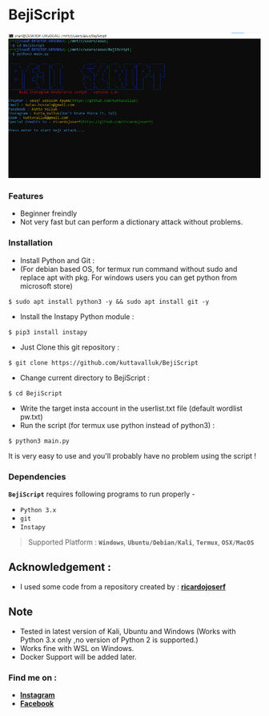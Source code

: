 # BejiScript

<p align="center">
  <img src="ss.png">
</p>

### Features

- Beginner freindly
- Not very fast but can perform a dictionary attack without problems.

### Installation

- Install Python and Git :
- (For debian based OS, for termux run command without sudo and replace apt with pkg. For windows users you can get python from microsoft store) 
```
$ sudo apt install python3 -y && sudo apt install git -y
```
- Install the Instapy Python module :
```
$ pip3 install instapy
```
- Just Clone this git repository :
```
$ git clone https://github.com/kuttavalluk/BejiScript
```

- Change current directory to BejiScript :
```
$ cd BejiScript
```
-  Write the target insta account in the userlist.txt file (default wordlist pw.txt)
-  Run the script (for termux use python instead of python3) :
```
$ python3 main.py
```
It is very easy to use and you'll probably have no problem using the script !

### Dependencies

**`BejiScript`** requires following programs to run properly - 
- `Python 3.x`
- `git`
- `Instapy`

> Supported Platform : **`Windows`**, **`Ubuntu/Debian/Kali`**, **`Termux`**, **`OSX/MacOS`**

## Acknowledgement :
- I used some code from a repository created by : [**ricardojoserf**](https://github.com/ricardojoserf)

## Note
- Tested in latest version of Kali, Ubuntu and Windows (Works with Python 3.x only ,no version of Python 2 is supported.)
- Works fine with WSL on Windows.
- Docker Support will be added later.
### Find me on :
- [**Instagram**](https://www.instagram.com/kutta_valluk)
- [**Facebook**](https://www.facebook.com/kutta.valluk)
